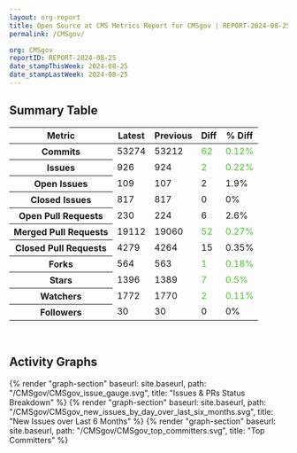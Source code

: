 ```yaml
---
layout: org-report
title: Open Source at CMS Metrics Report for CMSgov | REPORT-2024-08-25
permalink: /CMSgov/

org: CMSgov
reportID: REPORT-2024-08-25
date_stampThisWeek: 2024-08-25
date_stampLastWeek: 2024-08-25
---
```

<div class="summary-table">
  <table class="usa-table usa-table--borderless">
    <h2> Summary Table </h2>
    <thead>
      <tr>
        <th scope="col">Metric</th>
        <th scope="col">Latest</th>
        <th scope="col">Previous</th>
        <th scope="col">Diff</th>
        <th scope="col">% Diff</th>
      </tr>
    </thead>
    <tbody>
      <tr>
        <th scope="row">Commits</th>
        <td>53274</td>
        <td>53212</td>
        <td style="color: #45c527" >62</td>
        <td style="color: #45c527" >0.12%</td>
      </tr>
      <tr>
        <th scope="row">Issues</th>
        <td>926</td>
        <td>924</td>
        <td style="color: #45c527" >2</td>
        <td style="color: #45c527" >0.22%</td>
      </tr>
      <tr>
        <th scope="row">Open Issues</th>
        <td>109</td>
        <td>107</td>
        <td style="" >2</td>
        <td style="" >1.9%</td>
      </tr>
      <tr>
        <th scope="row">Closed Issues</th>
        <td>817</td>
        <td>817</td>
        <td style="" >0</td>
        <td style="" >0%</td>
      </tr>
      <tr>
        <th scope="row">Open Pull Requests</th>
        <td>230</td>
        <td>224</td>
        <td style="" >6</td>
        <td style="" >2.6%</td>
      </tr>
      <tr>
        <th scope="row">Merged Pull Requests</th>
        <td>19112</td>
        <td>19060</td>
        <td style="color: #45c527" >52</td>
        <td style="color: #45c527" >0.27%</td>
      </tr>
      <tr>
        <th scope="row">Closed Pull Requests</th>
        <td>4279</td>
        <td>4264</td>
        <td style="" >15</td>
        <td style="" >0.35%</td>
      </tr>
      <tr>
        <th scope="row">Forks</th>
        <td>564</td>
        <td>563</td>
        <td style="color: #45c527" >1</td>
        <td style="color: #45c527" >0.18%</td>
      </tr>
      <tr>
        <th scope="row">Stars</th>
        <td>1396</td>
        <td>1389</td>
        <td style="color: #45c527" >7</td>
        <td style="color: #45c527" >0.5%</td>
      </tr>
      <tr>
        <th scope="row">Watchers</th>
        <td>1772</td>
        <td>1770</td>
        <td style="color: #45c527" >2</td>
        <td style="color: #45c527" >0.11%</td>
      </tr>
      <tr>
        <th scope="row">Followers</th>
        <td>30</td>
        <td>30</td>
        <td style="" >0</td>
        <td style="" >0%</td>
      </tr>
    </tbody>
  </table>
</div>
<div class="graph-container">
  <br>
  <h2>Activity Graphs</h2>
  <div class="all-graphs">
    <!--- Issues/PRs Status Breakdown Graph -->
    {% render "graph-section" baseurl: site.baseurl, path: "/CMSgov/CMSgov_issue_gauge.svg", title: "Issues & PRs Status Breakdown" %}
    <!-- New Issues over Last 6 Months -->
    {% render "graph-section" baseurl: site.baseurl, path: "/CMSgov/CMSgov_new_issues_by_day_over_last_six_months.svg", title: "New Issues over Last 6 Months" %}
    <!-- Top Committers Bar Graph -->
    {% render "graph-section" baseurl: site.baseurl, path: "/CMSgov/CMSgov_top_committers.svg", title: "Top Committers" %}
  </div>
</div>